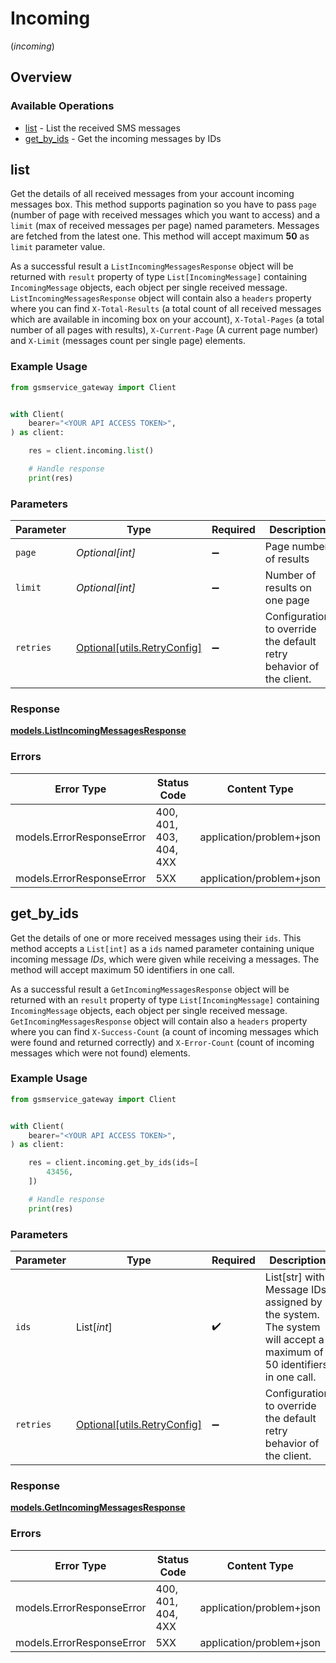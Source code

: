 # Incoming
(*incoming*)

## Overview

### Available Operations

* [list](#list) - List the received SMS messages
* [get_by_ids](#get_by_ids) - Get the incoming messages by IDs

## list

Get the details of all received messages from your account incoming messages box. This method supports pagination so you have to pass `page` (number of page with received messages which you want to access) and a `limit` (max of received messages per page) named parameters. Messages are fetched from the latest one. This method will accept maximum **50** as `limit` parameter value.

As a successful result a `ListIncomingMessagesResponse` object will be returned with `result` property of type `List[IncomingMessage]` containing `IncomingMessage` objects, each object per single received message. `ListIncomingMessagesResponse` object will contain also a `headers` property where you can find `X-Total-Results` (a total count of all received messages which are available in incoming box on your account), `X-Total-Pages` (a total number of all pages with results), `X-Current-Page` (A current page number) and `X-Limit` (messages count per single page) elements.

### Example Usage

```python
from gsmservice_gateway import Client


with Client(
    bearer="<YOUR API ACCESS TOKEN>",
) as client:

    res = client.incoming.list()

    # Handle response
    print(res)

```

### Parameters

| Parameter                                                           | Type                                                                | Required                                                            | Description                                                         | Example                                                             |
| ------------------------------------------------------------------- | ------------------------------------------------------------------- | ------------------------------------------------------------------- | ------------------------------------------------------------------- | ------------------------------------------------------------------- |
| `page`                                                              | *Optional[int]*                                                     | :heavy_minus_sign:                                                  | Page number of results                                              | 1                                                                   |
| `limit`                                                             | *Optional[int]*                                                     | :heavy_minus_sign:                                                  | Number of results on one page                                       | 10                                                                  |
| `retries`                                                           | [Optional[utils.RetryConfig]](../../models/utils/retryconfig.md)    | :heavy_minus_sign:                                                  | Configuration to override the default retry behavior of the client. |                                                                     |

### Response

**[models.ListIncomingMessagesResponse](../../models/listincomingmessagesresponse.md)**

### Errors

| Error Type                | Status Code               | Content Type              |
| ------------------------- | ------------------------- | ------------------------- |
| models.ErrorResponseError | 400, 401, 403, 404, 4XX   | application/problem+json  |
| models.ErrorResponseError | 5XX                       | application/problem+json  |

## get_by_ids

Get the details of one or more received messages using their `ids`. This method accepts a `List[int]` as a `ids` named parameter containing unique incoming message *IDs*, which were given while receiving a messages. The method will accept maximum 50 identifiers in one call.

As a successful result a `GetIncomingMessagesResponse` object will be returned with an `result` property of type `List[IncomingMessage]` containing `IncomingMessage` objects, each object per single received message. `GetIncomingMessagesResponse` object will contain also a `headers` property where you can find `X-Success-Count` (a count of incoming messages which were found and returned correctly) and `X-Error-Count` (count of incoming messages which were not found) elements.

### Example Usage

```python
from gsmservice_gateway import Client


with Client(
    bearer="<YOUR API ACCESS TOKEN>",
) as client:

    res = client.incoming.get_by_ids(ids=[
        43456,
    ])

    # Handle response
    print(res)

```

### Parameters

| Parameter                                                                                                          | Type                                                                                                               | Required                                                                                                           | Description                                                                                                        |
| ------------------------------------------------------------------------------------------------------------------ | ------------------------------------------------------------------------------------------------------------------ | ------------------------------------------------------------------------------------------------------------------ | ------------------------------------------------------------------------------------------------------------------ |
| `ids`                                                                                                              | List[*int*]                                                                                                        | :heavy_check_mark:                                                                                                 | List[str] with Message IDs assigned by the system. The system will accept a maximum of 50 identifiers in one call. |
| `retries`                                                                                                          | [Optional[utils.RetryConfig]](../../models/utils/retryconfig.md)                                                   | :heavy_minus_sign:                                                                                                 | Configuration to override the default retry behavior of the client.                                                |

### Response

**[models.GetIncomingMessagesResponse](../../models/getincomingmessagesresponse.md)**

### Errors

| Error Type                | Status Code               | Content Type              |
| ------------------------- | ------------------------- | ------------------------- |
| models.ErrorResponseError | 400, 401, 404, 4XX        | application/problem+json  |
| models.ErrorResponseError | 5XX                       | application/problem+json  |